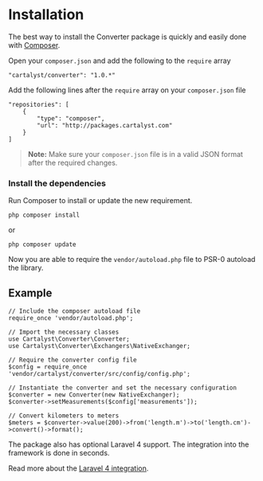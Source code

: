 # Installation

The best way to install the Converter package is quickly and easily done with [Composer](http://getcomposer.org).

Open your `composer.json` and add the following to the `require` array

	"cartalyst/converter": "1.0.*"

Add the following lines after the `require` array on your `composer.json` file

	"repositories": [
		{
			"type": "composer",
			"url": "http://packages.cartalyst.com"
		}
	]

> **Note:** Make sure your `composer.json` file is in a valid JSON format after the required changes.

### Install the dependencies

Run Composer to install or update the new requirement.

	php composer install

or

	php composer update

Now you are able to require the `vendor/autoload.php` file to PSR-0 autoload the library.

## Example

	// Include the composer autoload file
	require_once 'vendor/autoload.php';

	// Import the necessary classes
	use Cartalyst\Converter\Converter;
	use Cartalyst\Converter\Exchangers\NativeExchanger;

	// Require the converter config file
	$config = require_once 'vendor/cartalyst/converter/src/config/config.php';

	// Instantiate the converter and set the necessary configuration
	$converter = new Converter(new NativeExchanger);
	$converter->setMeasurements($config['measurements']);

	// Convert kilometers to meters
	$meters = $converter->value(200)->from('length.m')->to('length.cm')->convert()->format();

The package also has optional Laravel 4 support. The integration into the framework is done in seconds.

Read more about the [Laravel 4 integration]({url}/introduction/laravel-4).
